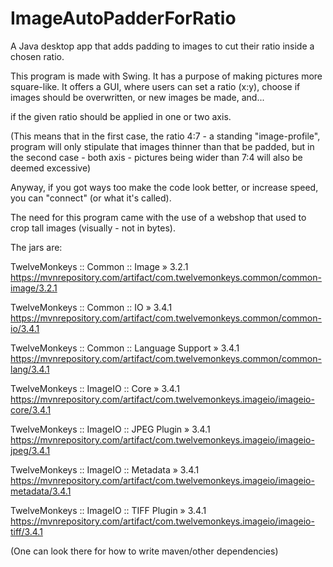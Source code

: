 # ImageAutoPadderForRatio
A Java desktop app that adds padding to images to cut their ratio inside a chosen ratio.

This program is made with Swing. It has a purpose of making pictures more square-like.
It offers a GUI, where users can set a ratio (x:y), choose if images should be overwritten, or new images be made, and...

if the given ratio should be applied in one or two axis.

(This means that in the first case, the ratio 4:7 - a standing "image-profile", program will only stipulate that images thinner
than that be padded, but in the second case - both axis - pictures being wider than 7:4 will also be deemed excessive)

Anyway, if you got ways too make the code look better, or increase speed, you can "connect" (or what it's called).

The need for this program came with the use of a webshop that used to crop tall images (visually - not in bytes).

The jars are:

TwelveMonkeys :: Common :: Image » 3.2.1
https://mvnrepository.com/artifact/com.twelvemonkeys.common/common-image/3.2.1

TwelveMonkeys :: Common :: IO » 3.4.1
https://mvnrepository.com/artifact/com.twelvemonkeys.common/common-io/3.4.1

TwelveMonkeys :: Common :: Language Support » 3.4.1
https://mvnrepository.com/artifact/com.twelvemonkeys.common/common-lang/3.4.1

TwelveMonkeys :: ImageIO :: Core » 3.4.1
https://mvnrepository.com/artifact/com.twelvemonkeys.imageio/imageio-core/3.4.1

TwelveMonkeys :: ImageIO :: JPEG Plugin » 3.4.1
https://mvnrepository.com/artifact/com.twelvemonkeys.imageio/imageio-jpeg/3.4.1

TwelveMonkeys :: ImageIO :: Metadata » 3.4.1
https://mvnrepository.com/artifact/com.twelvemonkeys.imageio/imageio-metadata/3.4.1

TwelveMonkeys :: ImageIO :: TIFF Plugin » 3.4.1
https://mvnrepository.com/artifact/com.twelvemonkeys.imageio/imageio-tiff/3.4.1

(One can look there for how to write maven/other dependencies)
